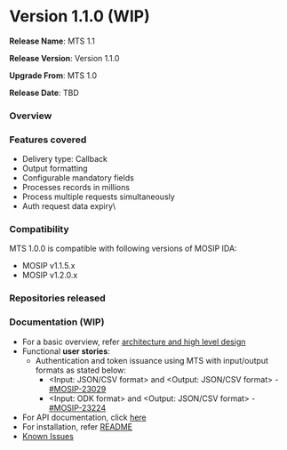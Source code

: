 # Version 1.1.0 (WIP)

**Release Name**: MTS 1.1

**Release Version**: Version 1.1.0

**Upgrade From**: MTS 1.0

**Release Date**: TBD

### Overview

### Features covered

* Delivery type: Callback
* Output formatting
* Configurable mandatory fields
* Processes records in millions
* Process multiple requests simultaneously
* Auth request data expiry\


### Compatibility

MTS 1.0.0 is compatible with following versions of MOSIP IDA:

* MOSIP v1.1.5.x
* MOSIP v1.2.0.x

### Repositories released

### Documentation (WIP)

* For a basic overview, refer [architecture and high level design](https://docs.mosip.io/1.2.0/integrations/mosip-token-seeder)
* Functional **user stories**:
  * Authentication and token issuance using MTS with input/output formats as stated below:
    * \<Input: JSON/CSV format> and \<Output: JSON/CSV format> - [#MOSIP-23029](https://mosip.atlassian.net/browse/MOSIP-23029)
    * \<Input: ODK format> and \<Output: JSON/CSV format> - [#MOSIP-23224](https://mosip.atlassian.net/browse/MOSIP-23224)
* For API documentation, click [here](https://mosip.stoplight.io/docs/mosip-token-seeder/branches/main/sksp54oilqzun-mosip-token-seeder)
* For installation, refer [README](https://github.com/mosip/openg2p/blob/develop/mosip\_token\_seeder/README.md)
* [Known Issues](https://mosip.atlassian.net/issues/?filter=11025)
